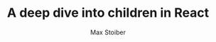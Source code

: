 ---
sections:
  - reactjs
link: 'https://mxstbr.blog/2017/02/react-children-deepdive/'
title: 'A deep dive into children in React'
author: 'Max Stoiber'
publishedAt: 2017-02-01T00:00:00.000Z
type:
  - article
topics:
  - jsx
suggestedBy:
  - andreamangano
createdAt: 2018-03-20T22:05:21.522Z
reference: aHR0cHM6Ly9teHN0YnIuYmxvZy8yMDE3LzAyL3JlYWN0LWNoaWxkcmVuLWRlZXBkaXZlLw
slug: a-deep-dive-into-children-in-react-by-max-stoiber
---